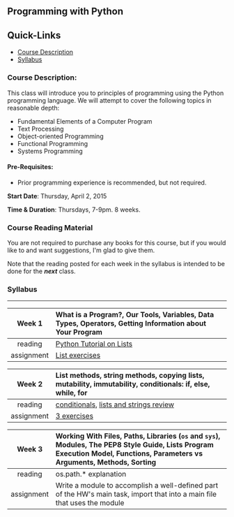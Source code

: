 ## Programming with Python

## Quick-Links
+ [Course Description](#course-description)
+ [Syllabus](#syllabus)


### Course Description:

This class will introduce you to principles of programming using the Python programming language.  We will attempt to cover the following topics in reasonable depth:

+ Fundamental Elements of a Computer Program
+ Text Processing
+ Object-oriented Programming
+ Functional Programming
+ Systems Programming


#### Pre-Requisites:

+ Prior programming experience is recommended, but not required.  

**Start Date**: Thursday, April 2, 2015

**Time & Duration**: Thursdays, 7-9pm. 8 weeks.


### Course Reading Material

You are not required to purchase any books for this course, but if you would like to and want suggestions, I'm glad to give them.

Note that the reading posted for each week in the syllabus is intended to be done for the ***next*** class.

### Syllabus
***

| Week 1 | What is a Program?, Our Tools, Variables, Data Types, Operators, Getting Information about Your Program |
|:-------------:|:-----|
| reading     | [Python Tutorial on Lists](https://docs.python.org/2/tutorial/datastructures.html) |
| assignment    | [List exercises](https://github.com/pythonwithalex/Spring2015/blob/master/week1/assignment.md) |
 
| Week 2 |  List methods, string methods, copying lists, mutability, immutability, conditionals: if, else, while, for  |
|:-------------:|:-----|
| reading     |  [conditionals](https://github.com/pythonwithalex/Spring2015/blob/master/week2/conditionals.md), [lists and strings review](https://github.com/pythonwithalex/Spring2015/blob/master/week2/list_string_review.md) |
| assignment    | [3 exercises](https://github.com/pythonwithalex/Spring2015/blob/master/week2/assignment.md) |

| Week 3 | Working With Files, Paths, Libraries (````os```` and ````sys````), Modules, The PEP8 Style Guide, Lists Program Execution Model, Functions, Parameters vs Arguments, Methods, Sorting |
|:-------------:|:-----|
| reading     | os.path.* explanation  |
| assignment    | Write a module to accomplish a well-defined part of the HW's main task, import that into a main file that uses the module |
